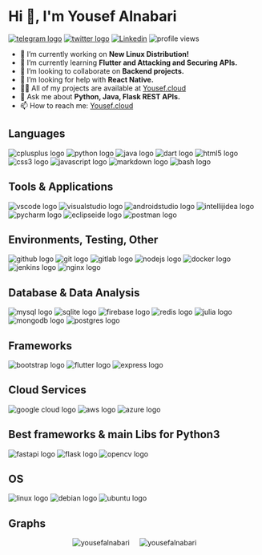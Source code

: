 # Hi 👋, I'm Yousef Alnabari

[![telegram logo](https://img.shields.io/static/v1?message=Telegram&logo=telegram&label=&color=2CA5E0&logoColor=white&labelColor=&style=for-the-badge)](https://t.me/YousefAlnabari) [![twitter logo](https://img.shields.io/static/v1?message=Twitter&logo=twitter&label=&color=2CA5E0&logoColor=white&labelColor=&style=for-the-badge)](https://twitter.com/YousefAlnabari) [![Linkedin](https://img.shields.io/badge/LinkedIn-0077B5?style=for-the-badge&logo=linkedin&logoColor=white)](https://www.linkedin.com/in/yousefalnabari/) ![profile views](https://komarev.com/ghpvc/?username=yousefalnabari&label=Profile%20views&color=0e75b6&style=flat)

- 🔭 I’m currently working on **New Linux Distribution!**
- 🌱 I’m currently learning **Flutter and Attacking and Securing APIs.**
- 👯 I’m looking to collaborate on **Backend projects.**
- 🤝 I’m looking for help with **React Native.**
- 👨‍💻 All of my projects are available at [Yousef.cloud](https://yousef.cloud/)
- 💬 Ask me about **Python, Java, Flask REST APIs.**
- 📫 How to reach me: [Yousef.cloud](https://yousef.cloud/)

## Languages
![cplusplus logo](https://skillicons.dev/icons?i=cpp) ![python logo](https://skillicons.dev/icons?i=py) ![java logo](https://skillicons.dev/icons?i=java) ![dart logo](https://skillicons.dev/icons?i=dart) ![html5 logo](https://skillicons.dev/icons?i=html) ![css3 logo](https://skillicons.dev/icons?i=css) ![javascript logo](https://skillicons.dev/icons?i=js) ![markdown logo](https://skillicons.dev/icons?i=md) ![bash logo](https://skillicons.dev/icons?i=bash)

## Tools & Applications
![vscode logo](https://skillicons.dev/icons?i=vscode) ![visualstudio logo](https://skillicons.dev/icons?i=visualstudio) ![androidstudio logo](https://skillicons.dev/icons?i=androidstudio) ![intellijidea logo](https://skillicons.dev/icons?i=idea) ![pycharm logo](https://skillicons.dev/icons?i=pycharm) ![eclipseide logo](https://skillicons.dev/icons?i=eclipse) ![postman logo](https://skillicons.dev/icons?i=postman)

## Environments, Testing, Other
![github logo](https://skillicons.dev/icons?i=github) ![git logo](https://skillicons.dev/icons?i=git) ![gitlab logo](https://skillicons.dev/icons?i=gitlab) ![nodejs logo](https://skillicons.dev/icons?i=nodejs) ![docker logo](https://skillicons.dev/icons?i=docker) ![jenkins logo](https://skillicons.dev/icons?i=jenkins) ![nginx logo](https://skillicons.dev/icons?i=nginx)

## Database & Data Analysis
![mysql logo](https://skillicons.dev/icons?i=mysql) ![sqlite logo](https://skillicons.dev/icons?i=sqlite) ![firebase logo](https://skillicons.dev/icons?i=firebase) ![redis logo](https://skillicons.dev/icons?i=redis) ![julia logo](https://skillicons.dev/icons?i=julia) ![mongodb logo](https://skillicons.dev/icons?i=mongodb) ![postgres logo](https://skillicons.dev/icons?i=postgres)

## Frameworks
![bootstrap logo](https://skillicons.dev/icons?i=bootstrap) ![flutter logo](https://skillicons.dev/icons?i=flutter) ![express logo](https://skillicons.dev/icons?i=express)

## Cloud Services
![google cloud logo](https://skillicons.dev/icons?i=googlecloud) ![aws logo](https://skillicons.dev/icons?i=aws) ![azure logo](https://skillicons.dev/icons?i=azure)

## Best frameworks & main Libs for Python3
![fastapi logo](https://skillicons.dev/icons?i=fastapi) ![flask logo](https://skillicons.dev/icons?i=flask) ![opencv logo](https://skillicons.dev/icons?i=opencv)

## OS
![linux logo](https://skillicons.dev/icons?i=linux) ![debian logo](https://skillicons.dev/icons?i=debian) ![ubuntu logo](https://skillicons.dev/icons?i=ubuntu)

## Graphs
<div align="center" style="display: flex; justify-content: center; gap: 20px;">
  <img src="https://github-readme-stats.vercel.app/api?username=yousefalnabari&show_icons=true&locale=en&theme=vision-friendly-dark" alt="yousefalnabari" />
  <img src="https://github-readme-stats.vercel.app/api/top-langs?username=yousefalnabari&show_icons=true&locale=en&layout=compact&theme=vision-friendly-dark" alt="yousefalnabari" />
</div>
